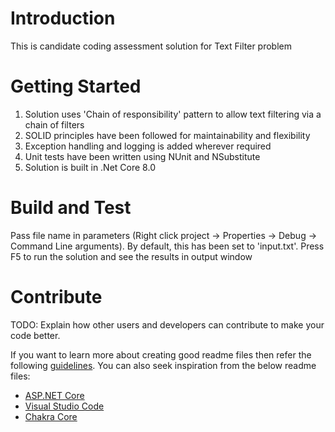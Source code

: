 # Introduction 
This is candidate coding assessment solution for Text Filter problem 

# Getting Started
1.	Solution uses 'Chain of responsibility' pattern to allow text filtering via a chain of filters
2.  SOLID principles have been followed for maintainability and flexibility
3.  Exception handling and logging is added wherever required 
4.	Unit tests have been written using NUnit and NSubstitute
5.	Solution is built in .Net Core 8.0	

# Build and Test
Pass file name in parameters (Right click project -> Properties -> Debug -> Command Line arguments). By default, this has been set to 'input.txt'.
Press F5 to run the solution and see the results in output window 

# Contribute
TODO: Explain how other users and developers can contribute to make your code better. 

If you want to learn more about creating good readme files then refer the following [guidelines](https://docs.microsoft.com/en-us/azure/devops/repos/git/create-a-readme?view=azure-devops). You can also seek inspiration from the below readme files:
- [ASP.NET Core](https://github.com/aspnet/Home)
- [Visual Studio Code](https://github.com/Microsoft/vscode)
- [Chakra Core](https://github.com/Microsoft/ChakraCore)
